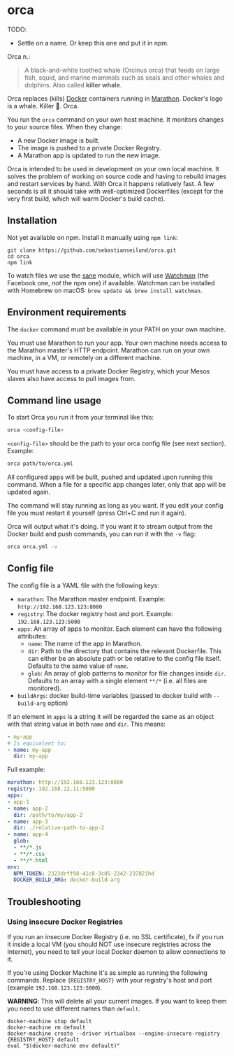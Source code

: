 # orca

TODO:

- Settle on a name. Or keep this one and put it in npm.

Orca n.:

> A black-and-white toothed whale (Orcinus orca) that feeds on large fish, squid, and marine mammals such as seals and other whales and dolphins. Also called **killer whale**.

Orca replaces (kills) [Docker](https://www.docker.com/) containers running in [Marathon](http://mesosphere.github.io/marathon/). Docker's logo is a whale. Killer :whale:. Orca.

You run the `orca` command on your own host machine. It monitors changes to your source files. When they change:

- A new Docker image is built.
- The image is pushed to a private Docker Registry.
- A Marathon app is updated to run the new image.

Orca is intended to be used in development on your own local machine. It solves the problem of working on source code and having to rebuild images and restart services by hand. With Orca it happens relatively fast. A few seconds is all it should take with well-optimized Dockerfiles (except for the very first build, which will warm Docker's build cache).


## Installation

Not yet available on npm. Install it manually using `npm link`:

```
git clone https://github.com/sebastianseilund/orca.git
cd orca
npm link
```

To watch files we use the [sane](https://www.npmjs.com/package/sane) module, which will use [Watchman](https://facebook.github.io/watchman/) (the Facebook one, _not_ the npm one) if available. Watchman can be installed with Homebrew on macOS: `brew update && brew install watchman`.


## Environment requirements

The `docker` command must be available in your PATH on your own machine.

You must use Marathon to run your app. Your own machine needs access to the Marathon master's HTTP endpoint. Marathon can run on your own machine, in a VM, or remotely on a different machine.

You must have access to a private Docker Registry, which your Mesos slaves also have access to pull images from.


## Command line usage

To start Orca you run it from your terminal like this:

```sh
orca <config-file>
```

`<config-file>` should be the path to your orca config file (see next section). Example:

```sh
orca path/to/orca.yml
```

All configured apps will be built, pushed and updated upon running this command. When a file for a specific app changes later, only that app will be updated again.

The command will stay running as long as you want. If you edit your config file you must restart it yourself (press Ctrl+C and run it again).

Orca will output what it's doing. If you want it to stream output from the Docker build and push commands, you can run it with the `-v` flag:

```sh
orca orca.yml -v
```


## Config file

The config file is a YAML file with the following keys:

- `marathon`: The Marathon master endpoint. Example: `http://192.168.123.123:8080`
- `registry`: The docker registry host and port. Example: `192.168.123.123:5000`
- `apps`: An array of apps to monitor. Each element can have the following attributes:
    - `name`: The name of the app in Marathon.
    - `dir`: Path to the directory that contains the relevant Dockerfile. This can either be an absolute path or be relative to the config file itself. Defaults to the same value of `name`.
    - `glob`: An array of glob patterns to monitor for file changes inside `dir`. Defaults to an array with a single element `**/*` (i.e. all files are monitored).
- `buildArgs`: docker build-time variables (passed to docker build with `--build-arg` option)

If an element in `apps` is a string it will be regarded the same as an object with that string value in both `name` and `dir`. This means:

```yaml
- my-app
# Is equivalent to:
- name: my-app
  dir: my-app
```

Full example:

```yaml
marathon: http://192.168.123.123:8080
registry: 192.168.22.11:5000
apps:
- app-1
- name: app-2
  dir: /path/to/my/app-2
- name: app-3
  dir: ./relative-path-to-app-2
- name: app-4
  glob:
  - **/*.js
  - **/*.css
  - **/*.html
env:
  NPM_TOKEN: 2323drff98-41c8-3c05-2342-237821hd
  DOCKER_BUILD_ARG: docker-build-arg
```


## Troubleshooting

### Using insecure Docker Registries

If you run an insecure Docker Registry (i.e. no SSL certificate), fx if you run it inside a local VM (you should NOT use insecure registries across the Internet), you need to tell your local Docker daemon to allow connections to it.

If you're using Docker Machine it's as simple as running the following commands. Replace `{REGISTRY_HOST}` with your registry's host and port (example `192.168.123.123:5000`).

**WARNING**: This will delete all your current images. If you want to keep them you need to use different names than `default`.

```
docker-machine stop default
docker-machine rm default
docker-machine create --driver virtualbox --engine-insecure-registry {REGISTRY_HOST} default
eval "$(docker-machine env default)"
```

